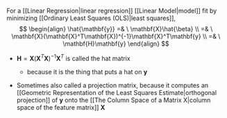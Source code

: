 For a [[Linear Regression|linear regression]] [[Linear Model|model]] fit by minimizing [[Ordinary Least Squares (OLS)|least squares]],$$
   \begin{align}
   \hat{\mathbf{y}} =& \ \mathbf{X}\hat{\beta} \\
   =& \ \mathbf{X}(\mathbf{X}^T\mathbf{X})^{-1}\mathbf{X}^T\mathbf{y} \\
   =& \ \mathbf{H}\mathbf{y}
   \end{align}
$$
- $\mathbf{H} = \mathbf{X}(\mathbf{X}^T\mathbf{X})^{-1}\mathbf{X}^T$ is called the hat matrix
	- because it is the thing that puts a hat on $\mathbf{y}$

- Sometimes also called a projection matrix, because it computes an [[Geometric Representation of the Least Squares Estimate|orthogonal projection]] of $\mathbf{y}$ onto the [[The Column Space of a Matrix X|column space of the feature matrix]] $\mathbf{X}$ 